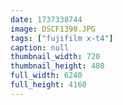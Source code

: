 ```yaml
---
date: 1737338744
image: DSCF1390.JPG
tags: ["fujifilm x-t4"]
caption: null
thumbnail_width: 720
thumbnail_height: 480
full_width: 6240
full_height: 4160
---
```

